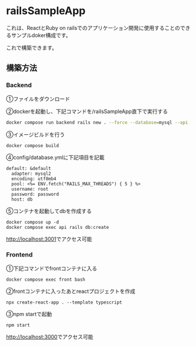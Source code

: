 # railsSampleApp
これは、ReactとRuby on railsでのアプリケーション開発に使用することのできるサンプルdoker構成です。

これで構築できます。

## 構築方法

### Backend

①ファイルをダウンロード

②dockerを起動し、下記コマンドを/railsSampleApp直下で実行する

```bash
docker compose run backend rails new . --force --database=mysql --api
```

③イメージビルドを行う

```bash
docker compose build
```

④config/database.ymlに下記項目を記載

```
default: &default
  adapter: mysql2
  encoding: utf8mb4
  pool: <%= ENV.fetch("RAILS_MAX_THREADS") { 5 } %>
  username: root
  password: password
  host: db
```

⑤コンテナを起動してdbを作成する

```
docker compose up -d
docker compose exec api rails db:create
```

[http://localhost:3001](http://localhost:3001/)でアクセス可能

### Frontend

①下記コマンドでfrontコンテナに入る

```
docker compose exec front bash
```

②frontコンテナに入ったあとreactプロジェクトを作成

```
npx create-react-app . --template typescript
```

③npm startで起動

```
npm start
```

[http://localhost:3000](http://localhost:3000/)でアクセス可能

